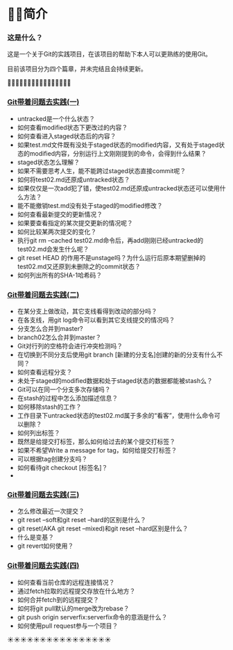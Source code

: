 # :trumpet::trumpet:简介

### 这是什么？

这是一个关于Git的实践项目，在该项目的帮助下本人可以更熟练的使用Git。

目前该项目分为四个篇章，并未完结且会持续更新。

:high_brightness::high_brightness::high_brightness::high_brightness::high_brightness::high_brightness::high_brightness::high_brightness::high_brightness::high_brightness::high_brightness::high_brightness::high_brightness::high_brightness::high_brightness::high_brightness:

### [Git带着问题去实践(一)](https://cgiirw.github.io/2018/04/12/Git_Prac/)

- untracked是一个什么状态？
- 如何查看modified状态下更改过的内容？
- 如何查看进入staged状态后的内容？
- 如果test.md文件既有没处于staged状态的modified内容，又有处于staged状态的modified内容，分别运行上文刚刚提到的命令，会得到什么结果？
- staged状态怎么理解？
- 如果不需要思考人生，能不能跨过staged状态直接commit呢？
- 如何将test02.md还原成untracked状态？
- 如果仅仅是一次add犯了错，使test02.md还原成untracked状态还可以使用什么方法？
- 能不能撤销test.md没有处于staged的modified修改？
- 如何查看最新提交的更新情况？
- 如果要查看指定的某次提交更新的情况呢？
- 如何比较某两次提交的变化？
- 执行git rm –cached test02.md命令后，再add刚刚已经untracked的test02.md会发生什么呢？
- git reset HEAD 的作用不是unstage吗？为什么运行后原本期望删掉的test02.md又还原到未删除之的commit状态？
- 如何列出所有的SHA-1哈希码？

### [Git带着问题去实践(二)](https://cgiirw.github.io/2018/04/13/Git_Prac02/)

- 在某分支上做改动，其它支线看得到改动的部分吗？
- 在各支线，用git log命令可以看到其它支线提交的情况吗？
- 分支怎么合并到master?
- branch02怎么合并到master？
- Git对行列的空格符会进行冲突检测吗？
- 在切换到不同分支后使用git branch [新建的分支名]创建的新的分支有什么不同？
- 如何查看远程分支？
- 未处于staged的modified数据和处于staged状态的数据都能被stash么？
- Git可以在同一个分支多次存储吗？
- 在stash的过程中怎么添加描述信息？
- 如何移除stash的工作？
- 工作目录下untracked状态的test02.md属于多余的“看客”，使用什么命令可以删除？
- 如何列出标签？
- 既然是给提交打标签，那么如何给过去的某个提交打标签？
- 如果不希望Write a message for tag，如何给提交打标签？
- 可以根据tag创建分支吗？
- 如何看待git checkout [标签名]？
-

### [Git带着问题去实践(三)](https://cgiirw.github.io/2018/05/11/Git-Prac03/)

- 怎么修改最近一次提交？
- git reset –soft和git reset –hard的区别是什么？
- git reset(AKA git reset –mixed)和git reset –hard区别是什么？
- 什么是变基？
- git revert如何使用？

### [Git带着问题去实践(四)](https://cgiirw.github.io/2018/05/15/Git-Prac04/)

- 如何查看当前仓库的远程连接情况？
- 通过fetch拉取的远程提交存放在什么地方？
- 如何合并fetch到的远程提交？
- 如何将git pull默认的merge改为rebase？
- git push origin serverfix:serverfix命令的意涵是什么？
- 如何使用pull request参与一个项目？

:sunny::sunny::sunny::sunny::sunny::sunny::sunny::sunny::sunny::sunny::sunny::sunny::sunny::sunny::sunny::sunny:
